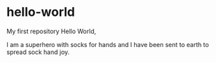 # hello-world
My first repository
Hello World,

I am a superhero with socks for hands and I have been sent to earth to spread sock hand joy. 
